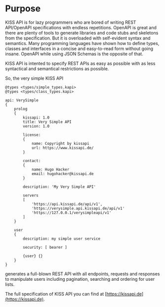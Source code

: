 # Purpose

KISS API is for lazy programmers who are bored of writing REST API/OpenAPI specifications with endless repetitions. OpenAPI is great and there are plenty of tools to generate libraries and code stubs and skeletons from the specification. But it is overloaded with self-evident syntax and semantics. Many programming languages have shown how to define types, classes and interfaces in a concise and easy-to-read form without going insane. OpenAPI while using JSON Schemas is the opposite of that.

KISS API is intented to specify REST APIs as easy as possible with as less syntactical and semantical restrictions as possible.

So, the very simple KISS API

    @types <types/simple_types.kapi>
    @types <types/class_types.kapi>

    api: VerySimple
    {
        prolog
        {
            kissapi: 1.0
            title: Very Simple API
            version: 1.0

            license:
            {
                name: Copyright by kissapi
                url: https://www.kissapi.de/
            }

            contact:
            {
                name: Hugo Hacker
                email: hugohacker@kissapi.de
            }

            description: 'My Very Simple API'

            servers
            [
                'https://api.kissapi.de/api/v1',
                'https://verysimple.api.kissapi.de/api/v1'
                'https://127.0.0.1/verysimpleapi/v1'
            ]
        }

        user
        {
            description: my simple user service

            security: [ bearer ]

            {user} {}
        }
    }

generates a full-blown REST API with all endpoints, requests and responses to manipulate users including pagination, searching and ordering for user lists.

The full specification of KISS API you can find at [https://kissapi.de](https://kissapi.de).

